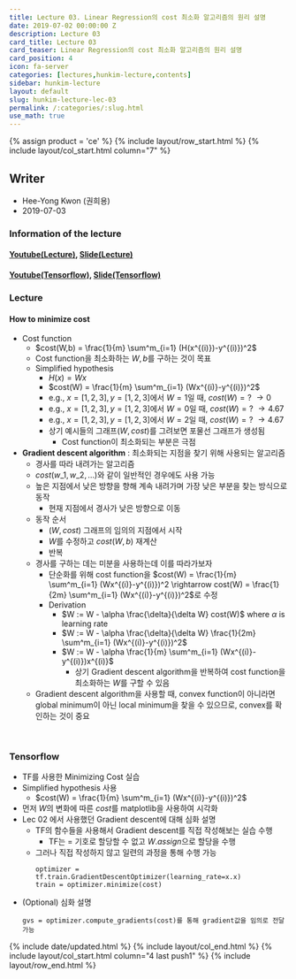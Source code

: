 ```yaml
---
title: Lecture 03. Linear Regression의 cost 최소화 알고리즘의 원리 설명
date: 2019-07-02 00:00:00 Z
description: Lecture 03
card_title: Lecture 03
card_teaser: Linear Regression의 cost 최소화 알고리즘의 원리 설명
card_position: 4
icon: fa-server
categories: [lectures,hunkim-lecture,contents]
sidebar: hunkim-lecture
layout: default
slug: hunkim-lecture-lec-03
permalink: /:categories/:slug.html
use_math: true
---
```


{% assign product = 'ce' %}
{% include layout/row_start.html %}
{% include layout/col_start.html column="7" %}

## Writer
+ Hee-Yong Kwon (권희용)
+ 2019-07-03

### Information of the lecture
#### [Youtube(Lecture)](https://www.youtube.com/watch?v=TxIVr-nk1so), [Slide(Lecture)](https://github.com/inhaucs/inhaucs.github.io/blob/master/assets/files/heeyong/2019/hunkim-lecture/slide/lec3.pdf?raw=true)
#### [Youtube(Tensorflow)](https://www.youtube.com/watch?v=Y0EF9VqRuEA&feature=youtu.be), [Slide(Tensorflow)](https://github.com/inhaucs/inhaucs.github.io/blob/master/assets/files/heeyong/2019/hunkim-lecture/slide/lab3.pdf?raw=true)

### Lecture
#### How to minimize cost
+ Cost function
  + $cost(W,b) = \frac{1}{m} \sum^m_{i=1} (H(x^{(i)})-y^{(i)})^2$
  + Cost function을 최소화하는 $W,b$를 구하는 것이 목표
  + Simplified hypothesis
    + $H(x)=Wx$
    + $cost(W) = \frac{1}{m} \sum^m_{i=1} (Wx^{(i)}-y^{(i)})^2$
    + e.g., $x=[1,2,3], y=[1,2,3]$에서 $W=1$일 때, $cost(W)=?$ $\rightarrow 0$
    + e.g., $x=[1,2,3], y=[1,2,3]$에서 $W=0$일 때, $cost(W)=?$ $\rightarrow 4.67$
    + e.g., $x=[1,2,3], y=[1,2,3]$에서 $W=2$일 때, $cost(W)=?$ $\rightarrow 4.67$
    + 상기 예시들의 그래프($W, cost$)를 그려보면 포물선 그래프가 생성됨
      + Cost function이 최소화되는 부분은 극점
+ **Gradient descent algorithm** : 최소화되는 지점을 찾기 위해 사용되는 알고리즘
  + 경사를 따라 내려가는 알고리즘
  + $cost(w\_1, w\_2, \ldots)$와 같이 일반적인 경우에도 사용 가능
  + 높은 지점에서 낮은 방향을 향해 계속 내려가며 가장 낮은 부분을 찾는 방식으로 동작
    + 현재 지점에서 경사가 낮은 방향으로 이동
  + 동작 순서
    + $(W, cost)$ 그래프의 임의의 지점에서 시작
    + $W$를 수정하고 $cost(W,b)$ 재계산
    + 반복
  + 경사를 구하는 데는 미분을 사용하는데 이를 따라가보자
    + 단순화를 위해 cost function을 $cost(W) = \frac{1}{m} \sum^m_{i=1} (Wx^{(i)}-y^{(i)})^2 \rightarrow cost(W) = \frac{1}{2m} \sum^m_{i=1} (Wx^{(i)}-y^{(i)})^2$로 수정
    + Derivation
      + $W := W - \alpha \frac{\delta}{\delta W} cost(W)$ where $\alpha$ is learning rate
      + $W := W - \alpha \frac{\delta}{\delta W} \frac{1}{2m} \sum^m_{i=1} (Wx^{(i)}-y^{(i)})^2$
      + $W := W - \alpha \frac{1}{m} \sum^m_{i=1} (Wx^{(i)}-y^{(i)})x^{(i)}$
        + 상기 Gradient descent algorithm을 반복하여 cost function을 최소화하는 $W$를 구할 수 있음
  + Gradient descent algorithm을 사용할 때, convex function이 아니라면 global minimum이 아닌 local minimum을 찾을 수 있으므로, convex를 확인하는 것이 중요

<br>

### Tensorflow
+ TF를 사용한 Minimizing Cost 실습
+ Simplified hypothesis 사용
  + $cost(W) = \frac{1}{m} \sum^m_{i=1} (Wx^{(i)}-y^{(i)})^2$
+ 먼저 $W$의 변화에 따른 $cost$를 matplotlib을 사용하여 시각화
+ Lec 02 에서 사용했던 Gradient descent에 대해 심화 설명
  + TF의 함수들을 사용해서 Gradient descent를 직접 작성해보는 실습 수행
    + TF는 = 기호로 할당할 수 없고 $W.assign$으로 할당을 수행
  + 그러나 직접 작성하지 않고 일련의 과정을 통해 수행 가능
    ```
    optimizer = tf.train.GradientDescentOptimizer(learning_rate=x.x)
    train = optimizer.minimize(cost)
    ```
+ (Optional) 심화 설명
  ```
  gvs = optimizer.compute_gradients(cost)를 통해 gradient값을 임의로 전달 가능
  ```

{% include date/updated.html %}
{% include layout/col_end.html %}
{% include layout/col_start.html column="4 last push1" %}
{% include layout/row_end.html %}

